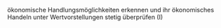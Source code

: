 ökonomische Handlungsmöglichkeiten erkennen und ihr ökonomisches Handeln unter
Wertvorstellungen stetig überprüfen (I)